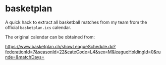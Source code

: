 # basketplan

A quick hack to extract all basketball matches from my team from the official `basketplan.ics` calendar.

The original calendar can be obtained from:

https://www.basketplan.ch/showLeagueSchedule.do?federationId=7&seasonId=22&cateCode=L4&sex=M&leagueHoldingId=0&runde=&matchDays=
